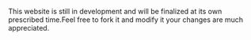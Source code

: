 
This website is still in development and will be finalized at its own prescribed time.Feel free to fork it and modify it your changes are much appreciated.
